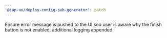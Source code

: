 ```yaml
---
'@sap-ux/deploy-config-sub-generator': patch
---
```


Ensure error message is pushed to the UI soo user is aware why the finish button is not enabled, additional logging appended
